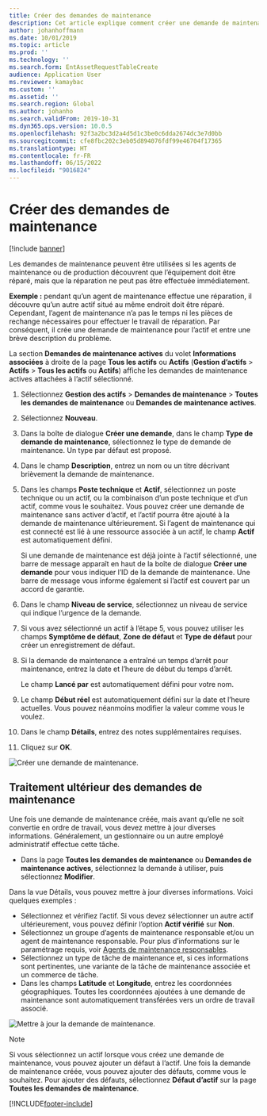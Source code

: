 ```yaml
---
title: Créer des demandes de maintenance
description: Cet article explique comment créer une demande de maintenance dans Gestion des actifs.
author: johanhoffmann
ms.date: 10/01/2019
ms.topic: article
ms.prod: ''
ms.technology: ''
ms.search.form: EntAssetRequestTableCreate
audience: Application User
ms.reviewer: kamaybac
ms.custom: ''
ms.assetid: ''
ms.search.region: Global
ms.author: johanho
ms.search.validFrom: 2019-10-31
ms.dyn365.ops.version: 10.0.5
ms.openlocfilehash: 92f3a2bc3d2a4d5d1c3be0c6dda2674dc3e7d0bb
ms.sourcegitcommit: cfe8fbc202c3eb05d894076fdf99e46704f17365
ms.translationtype: HT
ms.contentlocale: fr-FR
ms.lasthandoff: 06/15/2022
ms.locfileid: "9016824"
---
```

# <a name="create-maintenance-requests"></a>Créer des demandes de maintenance

[!include [banner](../../includes/banner.md)]

 

Les demandes de maintenance peuvent être utilisées si les agents de maintenance ou de production découvrent que l’équipement doit être réparé, mais que la réparation ne peut pas être effectuée immédiatement.

**Exemple :** pendant qu’un agent de maintenance effectue une réparation, il découvre qu’un autre actif situé au même endroit doit être réparé. Cependant, l’agent de maintenance n’a pas le temps ni les pièces de rechange nécessaires pour effectuer le travail de réparation. Par conséquent, il crée une demande de maintenance pour l’actif et entre une brève description du problème.

La section **Demandes de maintenance actives** du volet **Informations associées** à droite de la page **Tous les actifs** ou **Actifs** (**Gestion d’actifs** \> **Actifs** \> **Tous les actifs** ou **Actifs**) affiche les demandes de maintenance actives attachées à l’actif sélectionné.

1. Sélectionnez **Gestion des actifs** \> **Demandes de maintenance** \> **Toutes les demandes de maintenance** ou **Demandes de maintenance actives**.
2. Sélectionnez **Nouveau**.
3. Dans la boîte de dialogue **Créer une demande**, dans le champ **Type de demande de maintenance**, sélectionnez le type de demande de maintenance. Un type par défaut est proposé.
4. Dans le champ **Description**, entrez un nom ou un titre décrivant brièvement la demande de maintenance.
5. Dans les champs **Poste technique** et **Actif**, sélectionnez un poste technique ou un actif, ou la combinaison d’un poste technique et d’un actif, comme vous le souhaitez. Vous pouvez créer une demande de maintenance sans activer d’actif, et l’actif pourra être ajouté à la demande de maintenance ultérieurement. Si l’agent de maintenance qui est connecté est lié à une ressource associée à un actif, le champ **Actif** est automatiquement défini.

    Si une demande de maintenance est déjà jointe à l’actif sélectionné, une barre de message apparaît en haut de la boîte de dialogue **Créer une demande** pour vous indiquer l’ID de la demande de maintenance. Une barre de message vous informe également si l’actif est couvert par un accord de garantie.

6. Dans le champ **Niveau de service**, sélectionnez un niveau de service qui indique l’urgence de la demande.
7. Si vous avez sélectionné un actif à l’étape 5, vous pouvez utiliser les champs **Symptôme de défaut**, **Zone de défaut** et **Type de défaut** pour créer un enregistrement de défaut.
8. Si la demande de maintenance a entraîné un temps d’arrêt pour maintenance, entrez la date et l’heure de début du temps d’arrêt.

    Le champ **Lancé par** est automatiquement défini pour votre nom.

10. Le champ **Début réel** est automatiquement défini sur la date et l’heure actuelles. Vous pouvez néanmoins modifier la valeur comme vous le voulez.
11. Dans le champ **Détails**, entrez des notes supplémentaires requises.
12. Cliquez sur **OK**.

![Créer une demande de maintenance.](media/03-manage-maintenance-requests.png)

## <a name="subsequent-processing-of-maintenance-requests"></a>Traitement ultérieur des demandes de maintenance

Une fois une demande de maintenance créée, mais avant qu’elle ne soit convertie en ordre de travail, vous devez mettre à jour diverses informations. Généralement, un gestionnaire ou un autre employé administratif effectue cette tâche.

- Dans la page **Toutes les demandes de maintenance** ou **Demandes de maintenance actives**, sélectionnez la demande à utiliser, puis sélectionnez **Modifier**.

Dans la vue Détails, vous pouvez mettre à jour diverses informations. Voici quelques exemples :

- Sélectionnez et vérifiez l’actif. Si vous devez sélectionner un autre actif ultérieurement, vous pouvez définir l’option **Actif vérifié** sur **Non**.
- Sélectionnez un groupe d’agents de maintenance responsable et/ou un agent de maintenance responsable. Pour plus d’informations sur le paramétrage requis, voir [Agents de maintenance responsables](../setup-for-maintenance-requests/responsible-workers.md).
- Sélectionnez un type de tâche de maintenance et, si ces informations sont pertinentes, une variante de la tâche de maintenance associée et un commerce de tâche.
- Dans les champs **Latitude** et **Longitude**, entrez les coordonnées géographiques. Toutes les coordonnées ajoutées à une demande de maintenance sont automatiquement transférées vers un ordre de travail associé. 

![Mettre à jour la demande de maintenance.](media/04-manage-maintenance-requests.png)

> [!NOTE]
> Si vous sélectionnez un actif lorsque vous créez une demande de maintenance, vous pouvez ajouter un défaut à l’actif. Une fois la demande de maintenance créée, vous pouvez ajouter des défauts, comme vous le souhaitez. Pour ajouter des défauts, sélectionnez **Défaut d’actif** sur la page **Toutes les demandes de maintenance**.


[!INCLUDE[footer-include](../../../includes/footer-banner.md)]